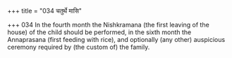 +++
title = "034 चतुर्थे मासि"

+++
034	In the fourth month the Nishkramana (the first leaving of the house) of the child should be performed, in the sixth month the Annaprasana (first feeding with rice), and optionally (any other) auspicious ceremony required by (the custom of) the family.